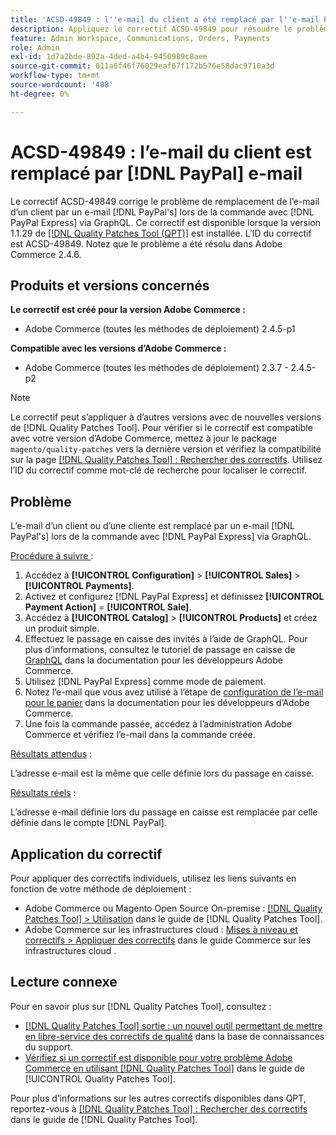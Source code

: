 ```yaml
---
title: 'ACSD-49849 : l''e-mail du client a été remplacé par l''e-mail PayPal'
description: Appliquez le correctif ACSD-49849 pour résoudre le problème d'Adobe Commerce où l'e-mail du client a été remplacé par un e-mail PayPal lors de la commande avec PayPal Express via GraphQL.
feature: Admin Workspace, Communications, Orders, Payments
role: Admin
exl-id: 1d7a2bde-892a-4ded-a4b4-9450989c8aee
source-git-commit: 011a6f46f76029eaf67f172b576e58dac9710a3d
workflow-type: tm+mt
source-wordcount: '408'
ht-degree: 0%

---
```


# ACSD-49849 : l’e-mail du client est remplacé par [!DNL PayPal] e-mail

Le correctif ACSD-49849 corrige le problème de remplacement de l’e-mail d’un client par un e-mail [!DNL PayPal's] lors de la commande avec [!DNL PayPal Express] via GraphQL. Ce correctif est disponible lorsque la version 1.1.29 de [[!DNL Quality Patches Tool (QPT)]](https://experienceleague.adobe.com/fr/docs/commerce-operations/tools/quality-patches-tool/quality-patches-tool-to-self-serve-quality-patches) est installée. L’ID du correctif est ACSD-49849. Notez que le problème a été résolu dans Adobe Commerce 2.4.6.

## Produits et versions concernés

**Le correctif est créé pour la version Adobe Commerce :**

* Adobe Commerce (toutes les méthodes de déploiement) 2.4.5-p1

**Compatible avec les versions d’Adobe Commerce :**

* Adobe Commerce (toutes les méthodes de déploiement) 2.3.7 - 2.4.5-p2

>[!NOTE]
>
>Le correctif peut s’appliquer à d’autres versions avec de nouvelles versions de [!DNL Quality Patches Tool]. Pour vérifier si le correctif est compatible avec votre version d’Adobe Commerce, mettez à jour le package `magento/quality-patches` vers la dernière version et vérifiez la compatibilité sur la page [[!DNL Quality Patches Tool] : Rechercher des correctifs](https://experienceleague.adobe.com/tools/commerce-quality-patches/index.html?lang=fr). Utilisez l’ID du correctif comme mot-clé de recherche pour localiser le correctif.

## Problème

L’e-mail d’un client ou d’une cliente est remplacé par un e-mail [!DNL PayPal's] lors de la commande avec [!DNL PayPal Express] via GraphQL.

<u>Procédure à suivre </u> :

1. Accédez à **[!UICONTROL Configuration]** > **[!UICONTROL Sales]** > **[!UICONTROL Payments]**.
1. Activez et configurez [!DNL PayPal Express] et définissez **[!UICONTROL Payment Action]** = **[!UICONTROL Sale]**.
1. Accédez à **[!UICONTROL Catalog]** > **[!UICONTROL Products]** et créez un produit simple.
1. Effectuez le passage en caisse des invités à l’aide de GraphQL. Pour plus d’informations, consultez le tutoriel de passage en caisse de [GraphQL](https://developer.adobe.com/commerce/webapi/graphql/tutorials/checkout/) dans la documentation pour les développeurs Adobe Commerce.
1. Utilisez [!DNL PayPal Express] comme mode de paiement.
1. Notez l’e-mail que vous avez utilisé à l’étape de [configuration de l’e-mail pour le panier](https://developer.adobe.com/commerce/webapi/graphql/tutorials/checkout/set-email-address/) dans la documentation pour les développeurs d’Adobe Commerce.
1. Une fois la commande passée, accédez à l’administration Adobe Commerce et vérifiez l’e-mail dans la commande créée.

<u>Résultats attendus</u> :

L’adresse e-mail est la même que celle définie lors du passage en caisse.

<u>Résultats réels</u> :

L’adresse e-mail définie lors du passage en caisse est remplacée par celle définie dans le compte [!DNL PayPal].

## Application du correctif

Pour appliquer des correctifs individuels, utilisez les liens suivants en fonction de votre méthode de déploiement :

* Adobe Commerce ou Magento Open Source On-premise : [[!DNL Quality Patches Tool] > Utilisation](/help/tools/quality-patches-tool/usage.md) dans le guide de [!DNL Quality Patches Tool].
* Adobe Commerce sur les infrastructures cloud : [Mises à niveau et correctifs > Appliquer des correctifs](https://experienceleague.adobe.com/docs/commerce-cloud-service/user-guide/develop/upgrade/apply-patches.html?lang=fr) dans le guide Commerce sur les infrastructures cloud .

## Lecture connexe

Pour en savoir plus sur [!DNL Quality Patches Tool], consultez :

* [[!DNL Quality Patches Tool] sortie : un nouvel outil permettant de mettre en libre-service des correctifs de qualité](https://experienceleague.adobe.com/fr/docs/commerce-operations/tools/quality-patches-tool/quality-patches-tool-to-self-serve-quality-patches) dans la base de connaissances du support.
* [Vérifiez si un correctif est disponible pour votre problème Adobe Commerce en utilisant [!DNL Quality Patches Tool]](/help/tools/quality-patches-tool/patches-available-in-qpt/check-patch-for-magento-issue-with-magento-quality-patches.md) dans le guide de [!UICONTROL Quality Patches Tool].


Pour plus d’informations sur les autres correctifs disponibles dans QPT, reportez-vous à [[!DNL Quality Patches Tool] : Rechercher des correctifs](https://experienceleague.adobe.com/tools/commerce-quality-patches/index.html?lang=fr) dans le guide de [!DNL Quality Patches Tool].
